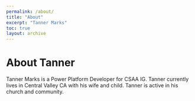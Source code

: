 ```yaml
---
permalink: /about/
title: "About"
excerpt: "Tanner Marks"
toc: true
layout: archive
---
```


# About Tanner #
Tanner Marks is a Power Platform Developer for CSAA IG. Tanner currently lives in Central Valley CA with his wife and child. Tanner is active in his church and community. 
